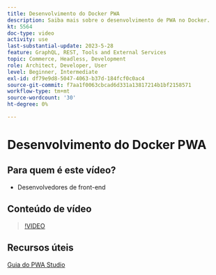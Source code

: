 ```yaml
---
title: Desenvolvimento do Docker PWA
description: Saiba mais sobre o desenvolvimento de PWA no Docker.
kt: 5564
doc-type: video
activity: use
last-substantial-update: 2023-5-28
feature: GraphQL, REST, Tools and External Services
topic: Commerce, Headless, Development
role: Architect, Developer, User
level: Beginner, Intermediate
exl-id: df79e9d8-5047-4063-b37d-184fcf0c0ac4
source-git-commit: f7aa1f0063cbcad6d331a13817214b1bf2158571
workflow-type: tm+mt
source-wordcount: '30'
ht-degree: 0%

---
```


# Desenvolvimento do Docker PWA

## Para quem é este vídeo?

- Desenvolvedores de front-end

## Conteúdo de vídeo

>[!VIDEO](https://video.tv.adobe.com/v/35784?quality=12&learn=on)

## Recursos úteis

[Guia do PWA Studio](https://developer.adobe.com/commerce/pwa-studio/)
